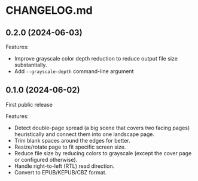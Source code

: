 # CHANGELOG.md

## 0.2.0 (2024-06-03)

Features:

* Improve grayscale color depth reduction to reduce output file size substantially.
* Add `--grayscale-depth` command-line argument

## 0.1.0 (2024-06-02)

First public release

Features:

* Detect double-page spread (a big scene that covers two facing pages) heuristically and connect them into one landscape page.
* Trim blank spaces around the edges for better.
* Resize/rotate page to fit specific screen size.
* Reduce file size by reducing colors to grayscale (except the cover page or configured otherwise).
* Handle right-to-left (RTL) read direction.
* Convert to EPUB/KEPUB/CBZ format.

